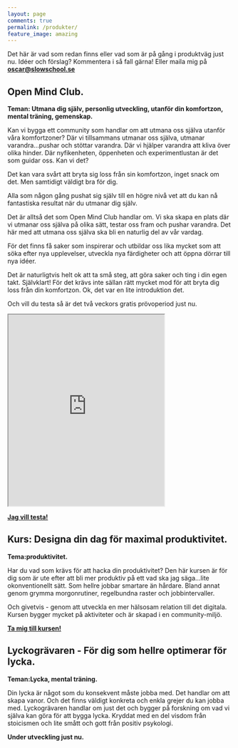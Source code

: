 ```yaml
---
layout: page
comments: true
permalink: /produkter/
feature_image: amazing
---
```


Det här är vad som redan finns eller vad som är på gång i produktväg just nu. Idéer och förslag? Kommentera i så fall gärna!
Eller maila mig på **oscar@slowschool.se**

## Open Mind Club.

**Teman: Utmana dig själv, personlig utveckling, utanför din komfortzon, mental träning, gemenskap.**

Kan vi bygga ett community som handlar om att utmana oss själva utanför våra komfortzoner? Där vi tillsammans utmanar oss själva, utmanar varandra...pushar och stöttar varandra. Där vi hjälper varandra att kliva över olika hinder. Där nyfikenheten, öppenheten och experimentlustan är det som guidar oss. Kan vi det? 

Det kan vara svårt att bryta sig loss från sin komfortzon, inget snack om det. Men samtidigt väldigt bra för dig. 

Alla som någon gång pushat sig själv till en högre nivå vet att du kan nå fantastiska resultat när du utmanar dig själv.

Det är alltså det som Open Mind Club handlar om. Vi ska skapa en plats där vi utmanar oss själva på olika sätt, testar oss fram och pushar varandra. Det här med att utmana oss själva ska bli en naturlig del av vår vardag.

För det finns få saker som inspirerar och utbildar oss lika mycket som att söka efter nya upplevelser, utveckla nya färdigheter och att öppna dörrar till nya idéer.

Det är naturligtvis helt ok att ta små steg, att göra saker och ting i din egen takt. Självklart! För det krävs inte sällan rätt mycket mod för att bryta dig loss från din komfortzon. Ok, det var en lite introduktion
det. 

Och vill du testa så är det två veckors gratis prövoperiod just nu.

<iframe width="350" height="430" src="https://console.api.ai/api-client/demo/embedded/31735234-59a6-4abe-9b57-c0b6b2a0c1ec"></iframe>


**[Jag vill testa!](https://www.openmindclub.se/)**

## Kurs: Designa din dag för maximal produktivitet.

**Tema:produktivitet.**

 Har du vad som krävs för att hacka din produktivitet? Den här kursen är för dig som är ute efter att bli mer produktiv på ett vad ska jag säga...lite okonventionellt sätt. Som hellre jobbar smartare än hårdare. Bland annat genom grymma morgonrutiner, regelbundna raster och jobbintervaller. 

Och givetvis - genom att utveckla en mer hälsosam relation till det digitala. Kursen bygger mycket på aktiviteter
och är skapad i en community-miljö. 

**[Ta mig till kursen!](https://www.openlearning.com/courses/designa-din-dag-fr-maximal-produktivitet)**


## Lyckogrävaren - För dig som hellre optimerar för lycka.

**Teman:Lycka, mental träning.**

Din lycka är något som du konsekvent måste jobba med. Det handlar om att skapa vanor. Och det finns väldigt konkreta och enkla grejer du kan jobba med. Lyckogrävaren handlar om just det och bygger på forskning om vad vi själva kan göra för att bygga lycka. Kryddat med en del visdom från stoicismen och lite smått och gott från positiv psykologi.

**Under utveckling just nu.**
